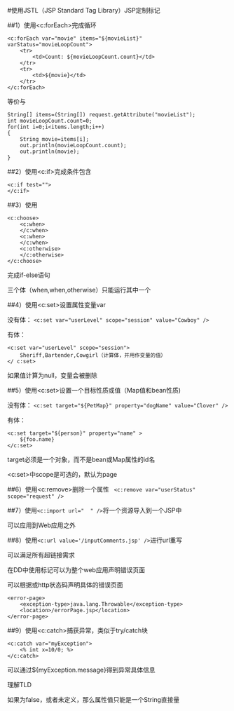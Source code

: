 #使用JSTL（JSP Standard Tag Library）JSP定制标记

##1）使用<c:forEach>完成循环
```
<c:forEach var="movie" items="${movieList}" varStatus="movieLoopCount">
    <tr>
        <td>Count: ${movieLoopCount.count}</td>
    </tr>
    <tr>
        <td>${movie}</td>
    </tr>
</c:forEach>
```

等价与

```
String[] items=(String[]) request.getAttribute("movieList");
int movieLoopCount.count=0;
for(int i=0;i<items.length;i++)
{
    String movie=items[i];
    out.println(movieLoopCount.count);
    out.println(movie);
}
```

##2）使用<c:if>完成条件包含
```
<c:if test="">
</c:if>
```

##3）使用
```
<c:choose>
    <c:when>
    </c:when>
    <c:when>
    </c:when>
    <c:otherwise>
    </c:otherwise>
</c:choose>
```
完成if-else语句

三个体（when,when,otherwise）只能运行其中一个

##4）使用<c:set>设置属性变量var

没有体：
`<c:set var="userLevel" scope="session" value="Cowboy" />`

有体：
```
<c:set var="userLevel" scope="session">
    Sheriff,Bartender,Cowgirl（计算体，并用作变量的值）
</ c:set>
```
如果值计算为null，变量会被删除

##5）使用<c:set>设置一个目标性质或值（Map值和bean性质)

没有体：
`<c:set target="${PetMap}" property="dogName" value="Clover" />`

有体：
```
<c:set target="${person}" property="name" >
    ${foo.name}
</c:set>
```

target必须是一个对象，而不是bean或Map属性的id名

<c:set>中scope是可选的，默认为page

##6）使用<c:remove>删除一个属性
`
<c:remove var="userStatus" scope="request" />`

##7）使用`<c:import url="  " />`将一个资源导入到一个JSP中

可以应用到Web应用之外

##8）使用`<c:url value='/inputComments.jsp' />`进行url重写

可以满足所有超链接需求

在DD中使用<error-page>标记可以为整个web应用声明错误页面

可以根据<exception-type>或http状态码<error-code>声明具体的错误页面
```
<error-page>
    <exception-type>java.lang.Throwable</exception-type>
    <location>/errorPage.jsp</location>
</error-page>
```

##9）使用<c:catch>捕获异常，类似于try/catch块
```
<c:catch var="myException">
    <% int x=10/0; %>
</c:catch>
```

可以通过${myException.message}得到异常具体信息

理解TLD

如果<rtexprvalue>为false，或者未定义，那么属性值只能是一个String直接量
